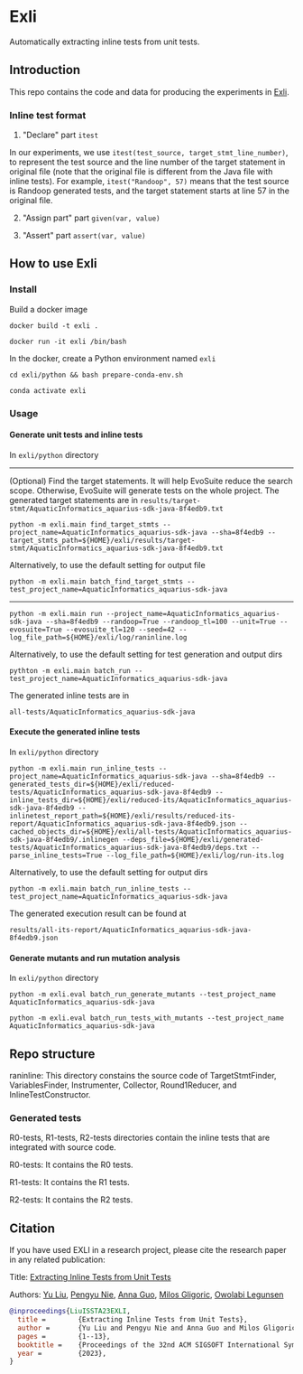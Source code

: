 # Exli
Automatically extracting inline tests from unit tests.

## Introduction
This repo contains the code and data for producing the experiments in [Exli][paper-url].

### Inline test format
1. "Declare" part
`itest`

In our experiments, we use `itest(test_source, target_stmt_line_number)`, to represent the test source and the line number of the target statement in original file (note that the original file is different from the Java file with inline tests).
For example, `itest("Randoop", 57)` means that the test source is Randoop generated tests, and the target statement starts at line 57 in the original file.

2. "Assign part" part
`given(var, value)`

3. "Assert" part
`assert(var, value)`


## How to use Exli
### Install
Build a docker image

`docker build -t exli .`

`docker run -it exli /bin/bash`


In the docker, create a Python environment named `exli`

`cd exli/python && bash prepare-conda-env.sh`

`conda activate exli`


### Usage

#### Generate unit tests and inline tests

In `exli/python` directory

-----
(Optional) Find the target statements. It will help EvoSuite reduce the search scope. Otherwise, EvoSuite will generate tests on the whole project. The generated target statements are in `results/target-stmt/AquaticInformatics_aquarius-sdk-java-8f4edb9.txt`

`python -m exli.main find_target_stmts --project_name=AquaticInformatics_aquarius-sdk-java --sha=8f4edb9 --target_stmts_path=${HOME}/exli/results/target-stmt/AquaticInformatics_aquarius-sdk-java-8f4edb9.txt`

Alternatively, to use the default setting for output file

`python -m exli.main batch_find_target_stmts --test_project_name=AquaticInformatics_aquarius-sdk-java`

-----

`python -m exli.main run --project_name=AquaticInformatics_aquarius-sdk-java --sha=8f4edb9 --randoop=True --randoop_tl=100 --unit=True --evosuite=True --evosuite_tl=120 --seed=42 --log_file_path=${HOME}/exli/log/raninline.log`

Alternatively, to use the default setting for test generation and output dirs

`pythton -m exli.main batch_run --test_project_name=AquaticInformatics_aquarius-sdk-java`

The generated inline tests are in 

`all-tests/AquaticInformatics_aquarius-sdk-java`

#### Execute the generated inline tests

In `exli/python` directory

`python -m exli.main run_inline_tests --project_name=AquaticInformatics_aquarius-sdk-java --sha=8f4edb9 --generated_tests_dir=${HOME}/exli/reduced-tests/AquaticInformatics_aquarius-sdk-java-8f4edb9 --inline_tests_dir=${HOME}/exli/reduced-its/AquaticInformatics_aquarius-sdk-java-8f4edb9 --inlinetest_report_path=${HOME}/exli/results/reduced-its-report/AquaticInformatics_aquarius-sdk-java-8f4edb9.json --cached_objects_dir=${HOME}/exli/all-tests/AquaticInformatics_aquarius-sdk-java-8f4edb9/.inlinegen --deps_file=${HOME}/exli/generated-tests/AquaticInformatics_aquarius-sdk-java-8f4edb9/deps.txt --parse_inline_tests=True --log_file_path=${HOME}/exli/log/run-its.log`

Alternatively, to use the default setting for output dirs

`python -m exli.main batch_run_inline_tests --test_project_name=AquaticInformatics_aquarius-sdk-java`

The generated execution result can be found at

`results/all-its-report/AquaticInformatics_aquarius-sdk-java-8f4edb9.json`

#### Generate mutants and run mutation analysis

In `exli/python` directory

`python -m exli.eval batch_run_generate_mutants --test_project_name AquaticInformatics_aquarius-sdk-java`

`python -m exli.eval batch_run_tests_with_mutants --test_project_name AquaticInformatics_aquarius-sdk-java`

## Repo structure
raninline: This directory constains the source code of TargetStmtFinder, VariablesFinder,
Instrumenter, Collector, Round1Reducer, and InlineTestConstructor.

### Generated tests
R0-tests, R1-tests, R2-tests directories contain the inline tests that
are integrated with source code.

R0-tests: It contains the R0 tests.

R1-tests: It contains the R1 tests.

R2-tests: It contains the R2 tests.


## Citation
If you have used EXLI in a research project, please cite the research paper in any related publication:

Title: [Extracting Inline Tests from Unit Tests](https://dl.acm.org/doi/abs/10.1145/3597926.3598149)

Authors: [Yu Liu](https://sweetstreet.github.io/), [Pengyu Nie](https://pengyunie.github.io/), [Anna Guo](https://www.linkedin.com/in/anna-y-guo/), [Milos Gligoric](http://users.ece.utexas.edu/~gligoric/), [Owolabi Legunsen](https://mir.cs.illinois.edu/legunsen/)

```bibtex
@inproceedings{LiuISSTA23EXLI,
  title =        {Extracting Inline Tests from Unit Tests},
  author =       {Yu Liu and Pengyu Nie and Anna Guo and Milos Gligoric and Owolabi Legunsen},
  pages =        {1--13},
  booktitle =    {Proceedings of the 32nd ACM SIGSOFT International Symposium on Software Testing and Analysis},
  year =         {2023},
}
```

[paper-url]: https://dl.acm.org/doi/10.1145/3597926.3598149